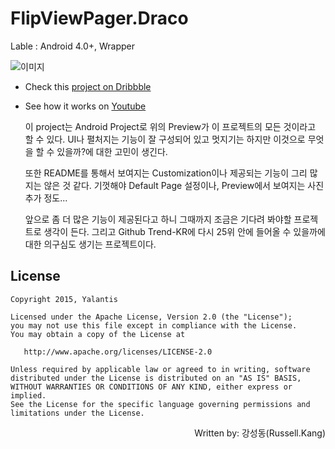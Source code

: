 # FlipViewPager.Draco

 Lable : Android 4.0+, Wrapper

 ![이미지](https://raw.githubusercontent.com/TeamSEGO/github-trend-kr/master/img/012-19.gif)

* Check this [project on Dribbble](https://dribbble.com/shots/1758298-Find-Friends-Interaction?list=users&offset=35)

* See how it works on [Youtube](https://www.youtube.com/watch?v=zNRPjS53m5w)

   이 project는 Android Project로 위의 Preview가 이 프로젝트의 모든 것이라고 할 수 있다. UI나 펼처지는 기능이 잘 구성되어 있고 멋지기는 하지만 이것으로 무엇을 할 수 있을까?에 대한 고민이 생긴다.

   또한 README를 통해서 보여지는 Customization이나 제공되는 기능이 그리 많지는 않은 것 같다. 기껏해야 Default Page 설정이나, Preview에서 보여지는 사진 추가 정도...

  앞으로 좀 더 많은 기능이 제공된다고 하니 그때까지 조금은 기다려 봐야할 프로젝트로 생각이 든다. 그리고 Github Trend-KR에 다시 25위 안에 들어올 수 있을까에 대한 의구심도 생기는 프로젝트이다.

## License

    Copyright 2015, Yalantis

    Licensed under the Apache License, Version 2.0 (the "License");
    you may not use this file except in compliance with the License.
    You may obtain a copy of the License at

       http://www.apache.org/licenses/LICENSE-2.0

    Unless required by applicable law or agreed to in writing, software
    distributed under the License is distributed on an "AS IS" BASIS,
    WITHOUT WARRANTIES OR CONDITIONS OF ANY KIND, either express or implied.
    See the License for the specific language governing permissions and
    limitations under the License.


<div style="text-align:right">
 Written by: 강성동(Russell.Kang)
</div>
